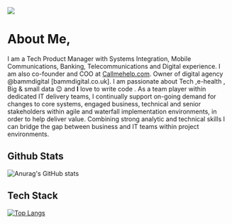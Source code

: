 ![ ](https://c4.wallpaperflare.com/wallpaper/702/496/909/book-desk-head-phones-keyboard-wallpaper-preview.jpg)
# About Me,
I am a Tech Product Manager with Systems Integration, Mobile Communications, Banking, Telecommunications and Digital experience. I am also co-founder and COO at [Callmehelp.com](http://www.callmehelp.com). Owner of digital agency @bammdigital [bammdigital.co.uk].
I am passionate about Tech ,e-health , Big & small data 😉 and **I** love to write code .
As a team player within dedicated IT delivery teams, I continually support on-going demand for changes to core systems, engaged business, technical and senior stakeholders within agile and waterfall implementation environments, in order to help deliver value. Combining strong analytic and technical skills I can bridge the gap between business and IT teams within project environments.

## Github Stats
![Anurag's GitHub stats](https://github-readme-stats.vercel.app/api?username=ad3rinto&show_icons=true&theme=radical)
## Tech Stack
[![Top Langs](https://github-readme-stats.vercel.app/api/top-langs/?username=ad3rinto&layout=compact)](https://github.com/anuraghazra/github-readme-stats)

